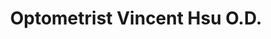 ---
title: "Optometrist Vincent Hsu O.D."
url: /arcadia/optometrist-vincent-hsu-o-d/
shop: Optiker
---